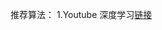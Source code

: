推荐算法：
1.Youtube
深度学习[链接](https://static.googleusercontent.com/media/research.google.com/ru//pubs/archive/45530.pdf)
